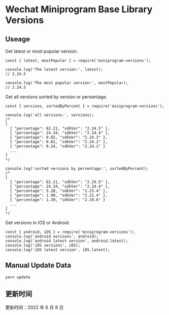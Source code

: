 
# Wechat Miniprogram Base Library Versions

## Useage

Get latest or most popular version:

```;
const { latest, mostPopular } = require('miniprogram-versions');

console.log('The latest version:', latest);
// 2.24.5

console.log('The most popular version:', mostPopular);
// 2.24.5

```

Get all versions sorted by version or persentage.

```
const { versions, sortedByPercent } = require('miniprogram-versions');

console.log('all versions:', versions);
/*
[
  { "percentage": 62.21, "sdkVer": "2.24.5" },
  { "percentage": 24.34, "sdkVer": "2.24.4" },
  { "percentage": 0.02, "sdkVer": "2.24.3" },
  { "percentage": 0.01, "sdkVer": "2.24.2" },
  { "percentage": 0.24, "sdkVer": "2.24.1" }
  ...
]
*/

console.log('sorted versions by persentage:', sortedByPercent);
/*
[
  { "percentage": 62.21, "sdkVer": "2.24.5" },
  { "percentage": 24.34, "sdkVer": "2.24.4" },
  { "percentage": 5.28, "sdkVer": "2.23.4" },
  { "percentage": 1.99, "sdkVer": "2.21.4" },
  { "percentage": 1.39, "sdkVer": "2.19.6" }
  ...
]
*/
```

Get versions in iOS or Android.

```
const { android, iOS } = require('miniprogram-versions');
console.log('android versions', android);
console.log('android latest version', android.latest);
console.log('iOS versions', iOS);
console.log('iOS latest version', iOS.latest);
```

## Manual Update Data

```
yarn update
```

## 更新时间

更新时间：2022 年 6 月 8 日
